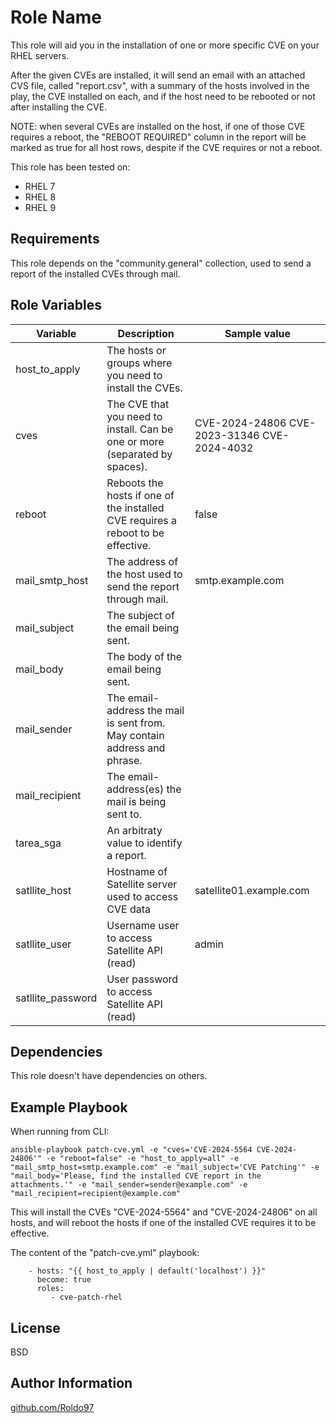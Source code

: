 Role Name
=========

This role will aid you in the installation of one or more specific CVE on your RHEL servers.

After the given CVEs are installed, it will send an email with an attached CVS file, called "report.csv", with a summary of the hosts involved in the play, the CVE installed on each, and if the host need to be rebooted or not after installing the CVE.

NOTE: when several CVEs are installed on the host, if one of those CVE requires a reboot, the "REBOOT REQUIRED" column in the report will be marked as true for all host rows, despite if the CVE requires or not a reboot.

This role has been tested on:
  - RHEL 7
  - RHEL 8
  - RHEL 9

Requirements
------------

This role depends on the "community.general" collection, used to send a report of the installed CVEs through mail.

Role Variables
--------------
| Variable                                                                         | Description                                 | Sample value |
| -------------- | -------------------------------------------------------------------------------- | ------------------------------------------- |
| host_to_apply                | The hosts or groups where you need to install the CVEs.                                                                                                          |                                                                                        |
| cves                         | The CVE that you need to install. Can be one or more (separated by spaces).                                                                                      | CVE-2024-24806 CVE-2023-31346 CVE-2024-4032                                            |
| reboot                       | Reboots the hosts if one of the installed CVE requires a reboot to be effective.                                                                                 | false                                                                                  |
| mail_smtp_host               | The address of the host used to send the report through mail.                                                                                                    | smtp.example.com                                                                       |
| mail_subject                 | The subject of the email being sent.                                                                                                                             |                                                                                        |
| mail_body                    | The body of the email being sent.                                                                                                                                |                                                                                        |
| mail_sender                  | The email-address the mail is sent from. May contain address and phrase.                                                                                         |                                                                                        |
| mail_recipient               | The email-address(es) the mail is being sent to.                                                                                                                 |                                                                                        |
| tarea_sga                    | An arbitraty value to identify a report.                                                                                                                         |                                                                                        |
| satllite_host                | Hostname of Satellite server used to access CVE data                                                                                                             | satellite01.example.com                                                                |
| satllite_user                | Username user to access Satellite API (read)                                                                                                                     | admin                                                                                  |
| satllite_password            | User password to access Satellite API (read)                                                                                                                     |                                                                                        |

Dependencies
------------

This role doesn't have dependencies on others.

Example Playbook
----------------
When running from CLI:
```
ansible-playbook patch-cve.yml -e "cves='CVE-2024-5564 CVE-2024-24806'" -e "reboot=false" -e "host_to_apply=all" -e "mail_smtp_host=smtp.example.com" -e "mail_subject='CVE Patching'" -e "mail_body='Please, find the installed CVE report in the attachments.'" -e "mail_sender=sender@example.com" -e "mail_recipient=recipient@example.com"
```
This will install the CVEs "CVE-2024-5564" and "CVE-2024-24806" on all hosts, and will reboot the hosts if one of the installed CVE requires it to be effective.

The content of the "patch-cve.yml" playbook:
```
    - hosts: "{{ host_to_apply | default('localhost') }}"
      become: true
      roles:
         - cve-patch-rhel
```

License
-------

BSD

Author Information
------------------

[github.com/Roldo97](https://github.com/Roldo97)
